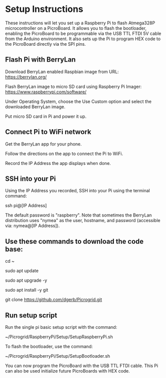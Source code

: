 # Setup Instructions

These instructions will let you set up a Raspberry Pi to flash Atmega328P microcontroller on a PicroBoard. It allows you to flash the bootloader, enabling the PicroBoard to be programmable via the USB TTL FTDI 5V cable from the Arduino environment. It also sets up the Pi to program HEX code to the PicroBoard directly via the SPI pins.

## Flash Pi with BerryLan

Download BerryLan enabled Raspbian image from URL:
https://berrylan.org/

Flash BerryLan image to micro SD card using Raspberry Pi Imager:
https://www.raspberrypi.com/software/

Under Operating System, choose the Use Custom option and select the downloaded BerryLan image.

Put micro SD card in Pi and power it up.

## Connect Pi to WiFi network

Get the BerryLan app for your phone.

Follow the directions on the app to connect the Pi to WiFi.

Record the IP Address the app displays when done.

## SSH into your Pi

Using the IP Address you recorded, SSH into your Pi using the terminal command:

ssh pi@[IP Address]

The default password is "raspberry". Note that sometimes the BerryLan distribution uses "nymea" as the user, hostname, and password (accessible via: nymea@[IP Address]).

## Use these commands to download the code base:

cd ~
  
sudo apt update

sudo apt upgrade -y
  
sudo apt install -y git
  
git clone https://github.com/dgerb/Picrogrid.git

## Run setup script

Run the single pi basic setup script with the command:
  
~/Picrogrid/RaspberryPi/Setup/SetupRaspberryPi.sh

To flash the bootloader, use the command:
  
~/Picrogrid/RaspberryPi/Setup/SetupBootloader.sh

You can now program the PicroBoard with the USB TTL FTDI cable. This Pi can also be used initialize future PicroBoards with HEX code.

